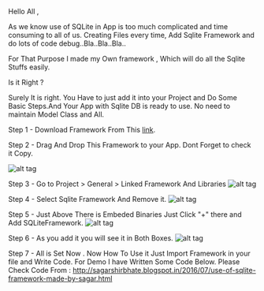 Hello All ,

As we know use of SQLite in App is too much complicated and time consuming to all of us. Creating Files every time, Add Sqlite Framework and do lots of code debug..Bla..Bla..Bla..

For That Purpose I made my Own framework , Which will do all the Sqlite Stuffs easily.

Is it Right ?

Surely It is right. You Have to just add it into your Project and Do Some Basic Steps.And Your App with Sqlite DB is ready to use. No need to maintain Model Class and All.

Step 1 - Download Framework From This [link](https://app.box.com/s/cl53hm9cc3w6vzupo766lpfpnqa4xedl).

Step 2 - Drag And Drop This Framework to your App. Dont Forget to check it Copy.

![alt tag](https://1.bp.blogspot.com/-KWyvKGulk-A/V39Se8CL6fI/AAAAAAAACkU/A7F8vuHsqKcE6i8aOgFlJSsZ9XvFc8UIQCLcB/s1600/Screen%2BShot%2B2016-07-08%2Bat%2B12.33.01%2BPM.png)

Step 3 - Go to Project > General > Linked Framework And Libraries
![alt tag](https://3.bp.blogspot.com/-Q_ES9QoqikY/V39THVQwMlI/AAAAAAAACkY/vzqVvObQKAghcRN4uLJ-Q_v_RSFfYv0qgCLcB/s1600/Screen%2BShot%2B2016-07-08%2Bat%2B12.31.44%2BPM.png)

Step 4 - Select Sqlite Framework And Remove it.
![alt tag](https://3.bp.blogspot.com/-DYVB0g04NG0/V39TVrtPzuI/AAAAAAAACkg/W1gJx9uAoCAZD1f06FpDwDjQSdU9lhWegCLcB/s1600/Screen%2BShot%2B2016-07-08%2Bat%2B12.32.23%2BPM.png)

Step 5 - Just Above There is Embeded Binaries Just Click "+" there and Add SQLiteFramework.
![alt tag](https://3.bp.blogspot.com/-kEAoQWMw3wM/V39Tp1VVAKI/AAAAAAAACkk/QsbwSc2TnWclqOStHsfJNLgTU5vlf4d2wCLcB/s1600/Screen%2BShot%2B2016-07-08%2Bat%2B12.32.35%2BPM.png)

Step 6 - As you add it you will see it in Both Boxes.
![alt tag](https://2.bp.blogspot.com/-t6Ylmy-tcqE/V39Tz06ALUI/AAAAAAAACko/WKPXWLpuW806sNfIEyLpSqcYZwo6KwNowCLcB/s1600/Screen%2BShot%2B2016-07-08%2Bat%2B12.32.08%2BPM.png)

Step 7 - All is Set Now . Now How To Use it Just Import Framework in your file and Write Code. For Demo I have Written Some Code Below.
Please Check Code From : http://sagarshirbhate.blogspot.in/2016/07/use-of-sqlite-framework-made-by-sagar.html
